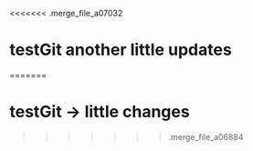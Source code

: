 <<<<<<< .merge_file_a07032
# testGit another little updates
=======
# testGit -> little changes
>>>>>>> .merge_file_a06884
